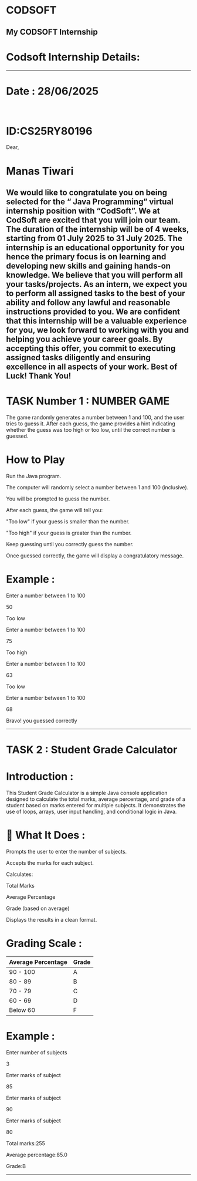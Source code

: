 # CODSOFT
My CODSOFT Internship 
-----------------------------------------------------------------------------------------------------------------------------
# Codsoft Internship Details:
------------------------------------------------------------------------------------------------------------------------------
# Date : 28/06/2025
​
# ID:CS25RY80196​

Dear,
# Manas Tiwari
We would like to congratulate you on being selected for the “ Java Programming” virtual
internship position with “CodSoft”. We at CodSoft are excited that you will join our team.
The duration of the internship will be of 4 weeks, starting from 01 July 2025 to 31 July 2025. The
internship is an educational opportunity for you hence the primary focus is on learning and
developing new skills and gaining hands-on knowledge. We believe that you will perform all your
tasks/projects.
As an intern, we expect you to perform all assigned tasks to the best of your ability and follow any
lawful and reasonable instructions provided to you.
We are confident that this internship will be a valuable experience for you, we look forward to
working with you and helping you achieve your career goals.
By accepting this offer, you commit to executing assigned tasks diligently and ensuring excellence in
all aspects of your work.
Best of Luck!
Thank You!
------------------------------------------------------------------------------------------------------------------------------
# TASK Number 1 : NUMBER GAME
The game randomly generates a number between 1 and 100, and the user tries to guess it. After each guess, the game provides a hint indicating whether the guess was too high or too low, until the correct number is guessed. 

# How to Play
Run the Java program.

The computer will randomly select a number between 1 and 100 (inclusive).

You will be prompted to guess the number.

After each guess, the game will tell you:

"Too low" if your guess is smaller than the number.

"Too high" if your guess is greater than the number.

Keep guessing until you correctly guess the number.

Once guessed correctly, the game will display a congratulatory message.
# Example :
Enter a number between 1 to 100

50

Too low

Enter a number between 1 to 100

75

Too high 

Enter a number between 1 to 100

63

Too low

Enter a number between 1 to 100

68

Bravo! you guessed correctly

------------------------------------------------------------------------------------------------------------------------------

# TASK 2 : Student Grade Calculator 

# Introduction :
This Student Grade Calculator is a simple Java console application designed to calculate the total marks, average percentage, and grade of a student based on marks entered for multiple subjects. It demonstrates the use of loops, arrays, user input handling, and conditional logic in Java.

# 🧮 What It Does :

Prompts the user to enter the number of subjects.

Accepts the marks for each subject.

Calculates:

Total Marks

Average Percentage

Grade (based on average)

Displays the results in a clean format.

# Grading Scale :
| Average Percentage | Grade |
| ------------------ | ----- |
| 90 - 100           | A     |
| 80 - 89            | B     |
| 70 - 79            | C     |
| 60 - 69            | D     |
| Below 60           | F     |

# Example :
Enter number of subjects

3

Enter marks of subject

85

Enter marks of subject

90

Enter marks of subject

80

Total marks:255

Average percentage:85.0

Grade:B

------------------------------------------------------------------------------------------------------------------------------




